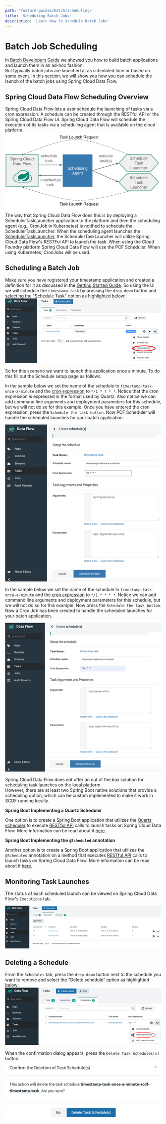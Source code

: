 ```yaml
---
path: 'feature-guides/batch/scheduling/'
title: 'Scheduling Batch Jobs'
description: 'Learn how to schedule Batch Jobs'
---
```


# Batch Job Scheduling

In [Batch Developers Guide](%currentPath%/batch-developer-guides/) we showed you how to build batch applications and launch them in an ad-hoc fashion.  
But typically batch jobs are launched at as scheduled time or based on some event.
In this section, we will show you how you can schedule the launch of the batch jobs using Spring Cloud Data Flow.

## Spring Cloud Data Flow Scheduling Overview

Spring Cloud Data Flow lets a user schedule the launching of tasks via a cron expression. A schedule can be created through the RESTful API or the Spring Cloud Data Flow UI.
Spring Cloud Data Flow will schedule the execution of its tasks via a scheduling agent that is available on the cloud platform.
![Scheduling Architecture](images/SCDF-scheduling-architecture.png)
The way that Spring Cloud Data Flow does this is by deploying a SchedulerTaskLauncher application to the platform and then
the scheduling agent (e.g., CronJob in Kubernetes) is notified to schedule the SchedulerTaskLauncher. When the scheduling agent launches the
[SchedulerTaskLauncher](https://github.com/spring-cloud/spring-cloud-dataflow/blob/master/spring-cloud-dataflow-scheduler-task-launcher/src/main/java/org/springframework/cloud/dataflow/scheduler/launcher/SchedulerTaskLauncherApplication.java), the SchedulerTaskLauncher will utilize Spring Cloud Data Flow's RESTFul API to launch the task.
When using the Cloud Foundry platform Spring Cloud Data Flow will use the PCF Scheduler.
When using Kubernetes, CronJobs will be used.

## Scheduling a Batch Job

Make sure you have registered your timestamp application and created a definition for it as discussed in the [Getting Started Guide](%currentPath%/batch-developer-guides/getting-started/).
So using the UI we will schedule the `timestamp-task` by pressing the `drop down` button and selecting the "Schedule Task" option as highlighted below:
![Create Schedule](images/SCDF-schedule-timestamp.png)

So for this scenario we want to launch this application once a minute. To do this fill out the Schedule setup page as follows:

<!--TABS-->

<!--CloudFoundry-->

In the sample below we set the name of the schedule to `timestamp-task-once-a-minute` and the [cron expression](https://docs.pivotal.io/pcf-scheduler/1-2/using-jobs.html#schedule-job) to `*/1 * ? * *`.
Notice that the cron expression is expressed in the format used by Quartz.
Also notice we can add command line arguments and deployment parameters for this schedule, but we will not do so for this example.
Once you have entered the cron expression, press the `Schedule the task button`. Now PCF Scheduler will handle the scheduled launches for your batch application.

![Schedule Batch App Cloud Foundry](images/SCDF-schedule-cloud-foundry.png)

<!--Kubernetes-->

In the sample below we set the name of the schedule to `timestamp-task-once-a-minute`
and the [cron expression](https://kubernetes.io/docs/concepts/workloads/controllers/cron-jobs/) to `*/1 * * * *`.
Notice we can add command line arguments and deployment parameters for this schedule, but we will not do so for this example.
Now press the `Schedule the task button`. Now a Cron Job has been created to handle the scheduled launches for your batch application.

![Schedule Batch App Kubernetes](images/SCDF-schedule-kubernetes.png)

<!--Local-->

Spring Cloud Data Flow does not offer an out of the box solution for scheduling task launches on the local platform.  
However, there are at least two Spring Boot native solutions that provide a scheduling option, which can be custom implemented to make it work in SCDF running locally.

**Spring Boot Implementing a Quartz Scheduler**

One option is to create a Spring Boot application that utilizes the [Quartz scheduler](http://www.quartz-scheduler.org/) to execute [RESTful API](https://docs.spring.io/spring-cloud-dataflow/docs/current/reference/htmlsingle/#api-guide-resources-task-executions) calls to launch tasks on Spring Cloud Data Flow.
More information can be read about it [here](https://docs.spring.io/spring-boot/docs/current/reference/html/spring-boot-features.html#boot-features-quartz).

**Spring Boot Implementing the `@Scheduled` annotation**

Another option is to create a Spring Boot application that utilizes the `@Scheduled` annotation on a method that executes [RESTful API](https://docs.spring.io/spring-cloud-dataflow/docs/current/reference/htmlsingle/#api-guide-resources-task-executions) calls to launch tasks on Spring Cloud Data Flow.
More information can be read about it [here](https://docs.spring.io/spring-boot/docs/current/reference/html/spring-boot-features.html#boot-features-task-execution-scheduling).

<!--END_TABS-->

## Monitoring Task Launches

The status of each scheduled launch can be viewed on Spring Cloud Data Flow's `Executions` tab.

![SCDF Scheduled Executions](images/SCDF-scheduled-executions.png)

## Deleting a Schedule

From the `Schedules` tab, press the `drop down` button next to the schedule you want to remove and select the "Delete schedule" option as highlighted below:
![Delete Schedule](images/SCDF-delete-schedule.png)

When the confirmation dialog appears, press the `Delete Task Schedules(s)` button.
![SCDF Confirm Schedule Delete](images/SCDF-confirm-schedule-delete.png)
